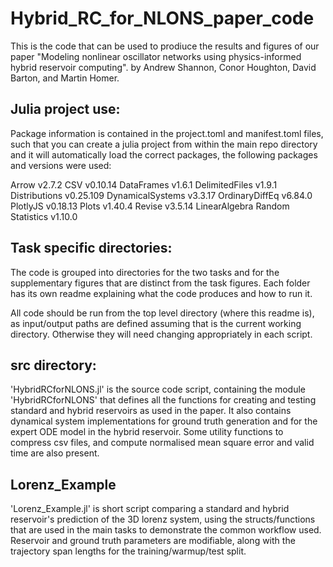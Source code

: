 # Hybrid_RC_for_NLONS_paper_code

This is the code that can be used to prodiuce the results and figures of our paper "Modeling nonlinear oscillator networks using physics-informed hybrid reservoir computing". by Andrew Shannon, Conor Houghton, David Barton, and Martin Homer.

## Julia project use:

Package information is contained in the project.toml and manifest.toml files, such that you can create a julia project from within the main repo directory and it will automatically load the correct packages, the following packages and versions were used:

Arrow v2.7.2
CSV v0.10.14
DataFrames v1.6.1
DelimitedFiles v1.9.1
Distributions v0.25.109
DynamicalSystems v3.3.17
OrdinaryDiffEq v6.84.0
PlotlyJS v0.18.13
Plots v1.40.4
Revise v3.5.14
LinearAlgebra
Random
Statistics v1.10.0

## Task specific directories:

The code is grouped into directories for the two tasks and for the supplementary figures that are distinct from the task figures. Each folder has its own readme explaining what the code produces and how to run it.

All code should be run from the top level directory (where this readme is), as input/output paths are defined assuming that is the current working directory. Otherwise they will need changing appropriately in each script.

## src directory:
'HybridRCforNLONS.jl' is the source code script, containing the module 'HybridRCforNLONS' that defines all the functions for creating and testing standard and hybrid reservoirs as used in the paper. It also contains dynamical system implementations for ground truth generation and for the expert ODE model in the hybrid reservoir. Some utility functions to compress csv files, and compute normalised mean square error and valid time are also present.

## Lorenz_Example
'Lorenz_Example.jl' is short script comparing a standard and hybrid reservoir's prediction of the 3D lorenz system, using the structs/functions that are used in the main tasks to demonstrate the common workflow used. Reservoir and ground truth parameters are modifiable, along with the trajectory span lengths for the training/warmup/test split.
